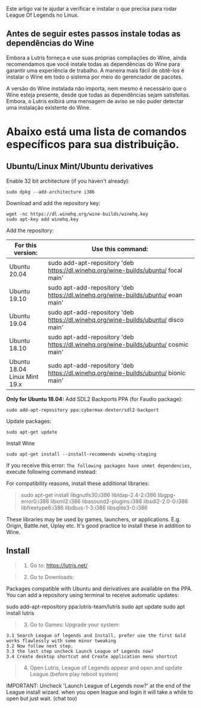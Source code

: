 Este artigo vai te ajudar a verificar e instalar o que precisa para rodar League Of Legends no Linux.

## Antes de seguir estes passos instale todas as dependências do Wine
Embora a Lutris forneça e use suas próprias compilações do Wine, ainda recomendamos que você instale todas as dependências do Wine para garantir uma experiência de trabalho. A maneira mais fácil de obtê-los é instalar o Wine em todo o sistema por meio do gerenciador de pacotes.

A versão do Wine instalada não importa, nem mesmo é necessário que o Wine esteja presente, desde que todas as dependências sejam satisfeitas. Embora, o Lutris exibirá uma mensagem de aviso se não puder detectar uma instalação existente do Wine.

# Abaixo está uma lista de comandos específicos para sua distribuição.

## Ubuntu/Linux Mint/Ubuntu derivatives

Enable 32 bit architecture (if you haven't already): 

    sudo dpkg --add-architecture i386 

Download and add the repository key:

    wget -nc https://dl.winehq.org/wine-builds/winehq.key
    sudo apt-key add winehq.key

Add the repository:

|For this version: | Use this command:          
|------------------|--------------------------------
|Ubuntu 20.04      | sudo add-apt-repository 'deb https://dl.winehq.org/wine-builds/ubuntu/ focal main'
|Ubuntu 19.10      | sudo apt-add-repository 'deb https://dl.winehq.org/wine-builds/ubuntu/ eoan main'
|Ubuntu 19.04      | sudo apt-add-repository 'deb https://dl.winehq.org/wine-builds/ubuntu/ disco main'
|Ubuntu 18.10      | sudo apt-add-repository 'deb https://dl.winehq.org/wine-builds/ubuntu/ cosmic main'
|Ubuntu 18.04<br>Linux Mint 19.x | sudo apt-add-repository 'deb https://dl.winehq.org/wine-builds/ubuntu/ bionic main'

**Only for Ubuntu 18.04:**
Add SDL2 Backports PPA (for Faudio package):

    sudo add-apt-repository ppa:cybermax-dexter/sdl2-backport

Update packages:

    sudo apt-get update
    
Install Wine

    sudo apt-get install --install-recommends winehq-staging

If you receive this error: `The following packages have unmet dependencies`, execute following command instead:

For compatibility reasons, install these additional libraries:

>sudo apt-get install libgnutls30:i386 libldap-2.4-2:i386 libgpg-error0:i386 libxml2:i386 libasound2-plugins:i386 libsdl2-2.0-0:i386 libfreetype6:i386 libdbus-1-3:i386 libsqlite3-0:i386


These libraries may be used by games, launchers, or applications. E.g. Origin, Battle.net, Uplay etc. It's good practice to install these in addition to Wine.

## Install

> 1. Go to: https://lutris.net/

> 2. Go to Downloads:

Packages compatible with Ubuntu and derivatives are available on the PPA.
You can add a repository using terminal to receive automatic updates:

sudo add-apt-repository ppa:lutris-team/lutris
sudo apt update
sudo apt install lutris

> 3. Go to Games:
Upgrade your system:

    3.1 Search League of legends and Install, prefer use the first Gold works flawlessly with some minor tweaking
    3.2 Now follow next step.
    3.3 the last step uncheck Launch League of Legends now?
    3.4 Create desktop shortcut and Create application menu shortcut
    
> 4. Open Lutris, League of Legends appear and open and update League.(before play reboot system)


IMPORTANT: Uncheck 'Launch League of Legends now?' at the end of the League install wizard. when you open league and login it will take a while to open but just wait. (chat too)
